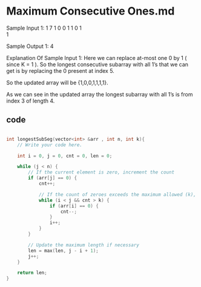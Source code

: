 # Maximum Consecutive Ones.md

Sample Input 1:
1
7
1 0 0 1 1 0 1   
1

Sample Output 1:
4 

Explanation Of Sample Input 1:
Here we can replace at-most one 0 by 1 ( since K = 1 ). So the longest consecutive subarray with all 1’s that we can get is by replacing the 0 present at index 5.    

So the updated array will be {1,0,0,1,1,1,1}.

As we can see in the updated array the longest subarray with all 1’s is from index 3 of length 4.

## code
```cpp

int longestSubSeg(vector<int> &arr , int n, int k){
    // Write your code here.

    int i = 0, j = 0, cnt = 0, len = 0;

    while (j < n) {
        // If the current element is zero, increment the count
        if (arr[j] == 0) {
            cnt++;

            // If the count of zeroes exceeds the maximum allowed (k), move the left pointer and decrease the count
            while (i < j && cnt > k) {
                if (arr[i] == 0) {
                    cnt--;
                }
                i++;
            }
        }

        // Update the maximum length if necessary
        len = max(len, j - i + 1);
        j++;
    }

    return len;
}


```